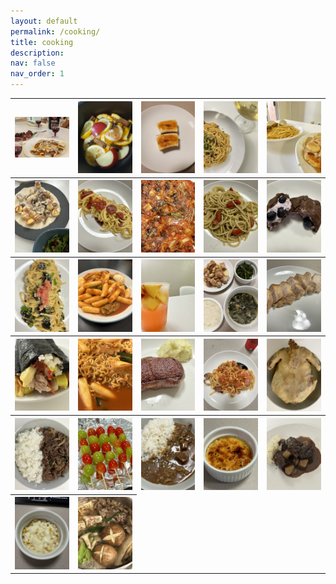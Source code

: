 ```yaml
---
layout: default
permalink: /cooking/
title: cooking
description: 
nav: false
nav_order: 1
---
```


<style>
.cooking-image {
  width: 125px;
  height: auto;
}
</style>


<table cellpadding="0">
    <tr>
        <th><img src="/assets/img/cooking/cooking_001.jpeg" alt="image" class="cooking-image"></th>
        <th><img src="/assets/img/cooking/cooking_002.jpeg" alt="image" class="cooking-image"></th>
        <th><img src="/assets/img/cooking/cooking_003.jpeg" alt="image" class="cooking-image"></th>
        <th><img src="/assets/img/cooking/cooking_004.jpeg" alt="image" class="cooking-image"></th>
        <th><img src="/assets/img/cooking/cooking_005.jpeg" alt="image" class="cooking-image"></th>
    <tr>
        <th><img src="/assets/img/cooking/cooking_006.jpeg" alt="image" class="cooking-image"></th>
        <th><img src="/assets/img/cooking/cooking_007.jpeg" alt="image" class="cooking-image"></th>
        <th><img src="/assets/img/cooking/cooking_008.jpeg" alt="image" class="cooking-image"></th>
        <th><img src="/assets/img/cooking/cooking_009.jpeg" alt="image" class="cooking-image"></th>
        <th><img src="/assets/img/cooking/cooking_010.jpeg" alt="image" class="cooking-image"></th>
    <tr>
        <th><img src="/assets/img/cooking/cooking_011.jpeg" alt="image" class="cooking-image"></th>
        <th><img src="/assets/img/cooking/cooking_012.jpeg" alt="image" class="cooking-image"></th>
        <th><img src="/assets/img/cooking/cooking_013.jpeg" alt="image" class="cooking-image"></th>
        <th><img src="/assets/img/cooking/cooking_014.jpeg" alt="image" class="cooking-image"></th>
        <th><img src="/assets/img/cooking/cooking_015.jpeg" alt="image" class="cooking-image"></th>
    <tr>
        <th><img src="/assets/img/cooking/cooking_016.jpeg" alt="image" class="cooking-image"></th>
        <th><img src="/assets/img/cooking/cooking_017.jpeg" alt="image" class="cooking-image"></th>
        <th><img src="/assets/img/cooking/cooking_018.jpeg" alt="image" class="cooking-image"></th>
        <th><img src="/assets/img/cooking/cooking_019.jpeg" alt="image" class="cooking-image"></th>
        <th><img src="/assets/img/cooking/cooking_020.jpeg" alt="image" class="cooking-image"></th>
    <tr>
        <th><img src="/assets/img/cooking/cooking_021.jpeg" alt="image" class="cooking-image"></th>
        <th><img src="/assets/img/cooking/cooking_022.jpeg" alt="image" class="cooking-image"></th>
        <th><img src="/assets/img/cooking/cooking_023.jpeg" alt="image" class="cooking-image"></th>
        <th><img src="/assets/img/cooking/cooking_024.jpeg" alt="image" class="cooking-image"></th>
        <th><img src="/assets/img/cooking/cooking_025.jpeg" alt="image" class="cooking-image"></th>
    <tr>
        <th><img src="/assets/img/cooking/cooking_026.jpeg" alt="image" class="cooking-image"></th>
        <th><img src="/assets/img/cooking/cooking_027.jpeg" alt="image" class="cooking-image"></th>